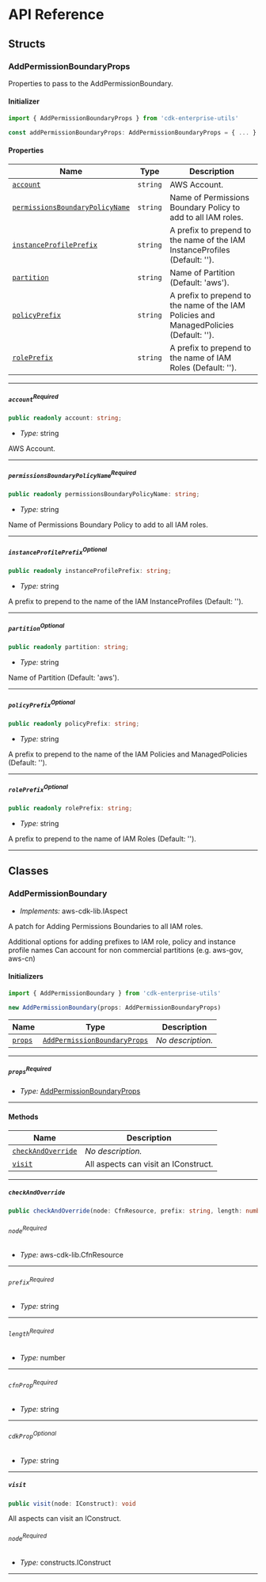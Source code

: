 # API Reference <a name="API Reference" id="api-reference"></a>


## Structs <a name="Structs" id="Structs"></a>

### AddPermissionBoundaryProps <a name="AddPermissionBoundaryProps" id="cdk-enterprise-utils.AddPermissionBoundaryProps"></a>

Properties to pass to the AddPermissionBoundary.

#### Initializer <a name="Initializer" id="cdk-enterprise-utils.AddPermissionBoundaryProps.Initializer"></a>

```typescript
import { AddPermissionBoundaryProps } from 'cdk-enterprise-utils'

const addPermissionBoundaryProps: AddPermissionBoundaryProps = { ... }
```

#### Properties <a name="Properties" id="Properties"></a>

| **Name** | **Type** | **Description** |
| --- | --- | --- |
| <code><a href="#cdk-enterprise-utils.AddPermissionBoundaryProps.property.account">account</a></code> | <code>string</code> | AWS Account. |
| <code><a href="#cdk-enterprise-utils.AddPermissionBoundaryProps.property.permissionsBoundaryPolicyName">permissionsBoundaryPolicyName</a></code> | <code>string</code> | Name of Permissions Boundary Policy to add to all IAM roles. |
| <code><a href="#cdk-enterprise-utils.AddPermissionBoundaryProps.property.instanceProfilePrefix">instanceProfilePrefix</a></code> | <code>string</code> | A prefix to prepend to the name of the IAM InstanceProfiles (Default: ''). |
| <code><a href="#cdk-enterprise-utils.AddPermissionBoundaryProps.property.partition">partition</a></code> | <code>string</code> | Name of Partition (Default: 'aws'). |
| <code><a href="#cdk-enterprise-utils.AddPermissionBoundaryProps.property.policyPrefix">policyPrefix</a></code> | <code>string</code> | A prefix to prepend to the name of the IAM Policies and ManagedPolicies (Default: ''). |
| <code><a href="#cdk-enterprise-utils.AddPermissionBoundaryProps.property.rolePrefix">rolePrefix</a></code> | <code>string</code> | A prefix to prepend to the name of IAM Roles (Default: ''). |

---

##### `account`<sup>Required</sup> <a name="account" id="cdk-enterprise-utils.AddPermissionBoundaryProps.property.account"></a>

```typescript
public readonly account: string;
```

- *Type:* string

AWS Account.

---

##### `permissionsBoundaryPolicyName`<sup>Required</sup> <a name="permissionsBoundaryPolicyName" id="cdk-enterprise-utils.AddPermissionBoundaryProps.property.permissionsBoundaryPolicyName"></a>

```typescript
public readonly permissionsBoundaryPolicyName: string;
```

- *Type:* string

Name of Permissions Boundary Policy to add to all IAM roles.

---

##### `instanceProfilePrefix`<sup>Optional</sup> <a name="instanceProfilePrefix" id="cdk-enterprise-utils.AddPermissionBoundaryProps.property.instanceProfilePrefix"></a>

```typescript
public readonly instanceProfilePrefix: string;
```

- *Type:* string

A prefix to prepend to the name of the IAM InstanceProfiles (Default: '').

---

##### `partition`<sup>Optional</sup> <a name="partition" id="cdk-enterprise-utils.AddPermissionBoundaryProps.property.partition"></a>

```typescript
public readonly partition: string;
```

- *Type:* string

Name of Partition (Default: 'aws').

---

##### `policyPrefix`<sup>Optional</sup> <a name="policyPrefix" id="cdk-enterprise-utils.AddPermissionBoundaryProps.property.policyPrefix"></a>

```typescript
public readonly policyPrefix: string;
```

- *Type:* string

A prefix to prepend to the name of the IAM Policies and ManagedPolicies (Default: '').

---

##### `rolePrefix`<sup>Optional</sup> <a name="rolePrefix" id="cdk-enterprise-utils.AddPermissionBoundaryProps.property.rolePrefix"></a>

```typescript
public readonly rolePrefix: string;
```

- *Type:* string

A prefix to prepend to the name of IAM Roles (Default: '').

---

## Classes <a name="Classes" id="Classes"></a>

### AddPermissionBoundary <a name="AddPermissionBoundary" id="cdk-enterprise-utils.AddPermissionBoundary"></a>

- *Implements:* aws-cdk-lib.IAspect

A patch for Adding Permissions Boundaries to all IAM roles.

Additional options for adding prefixes to IAM role, policy and instance profile names
Can account for non commercial partitions (e.g. aws-gov, aws-cn)

#### Initializers <a name="Initializers" id="cdk-enterprise-utils.AddPermissionBoundary.Initializer"></a>

```typescript
import { AddPermissionBoundary } from 'cdk-enterprise-utils'

new AddPermissionBoundary(props: AddPermissionBoundaryProps)
```

| **Name** | **Type** | **Description** |
| --- | --- | --- |
| <code><a href="#cdk-enterprise-utils.AddPermissionBoundary.Initializer.parameter.props">props</a></code> | <code><a href="#cdk-enterprise-utils.AddPermissionBoundaryProps">AddPermissionBoundaryProps</a></code> | *No description.* |

---

##### `props`<sup>Required</sup> <a name="props" id="cdk-enterprise-utils.AddPermissionBoundary.Initializer.parameter.props"></a>

- *Type:* <a href="#cdk-enterprise-utils.AddPermissionBoundaryProps">AddPermissionBoundaryProps</a>

---

#### Methods <a name="Methods" id="Methods"></a>

| **Name** | **Description** |
| --- | --- |
| <code><a href="#cdk-enterprise-utils.AddPermissionBoundary.checkAndOverride">checkAndOverride</a></code> | *No description.* |
| <code><a href="#cdk-enterprise-utils.AddPermissionBoundary.visit">visit</a></code> | All aspects can visit an IConstruct. |

---

##### `checkAndOverride` <a name="checkAndOverride" id="cdk-enterprise-utils.AddPermissionBoundary.checkAndOverride"></a>

```typescript
public checkAndOverride(node: CfnResource, prefix: string, length: number, cfnProp: string, cdkProp?: string): void
```

###### `node`<sup>Required</sup> <a name="node" id="cdk-enterprise-utils.AddPermissionBoundary.checkAndOverride.parameter.node"></a>

- *Type:* aws-cdk-lib.CfnResource

---

###### `prefix`<sup>Required</sup> <a name="prefix" id="cdk-enterprise-utils.AddPermissionBoundary.checkAndOverride.parameter.prefix"></a>

- *Type:* string

---

###### `length`<sup>Required</sup> <a name="length" id="cdk-enterprise-utils.AddPermissionBoundary.checkAndOverride.parameter.length"></a>

- *Type:* number

---

###### `cfnProp`<sup>Required</sup> <a name="cfnProp" id="cdk-enterprise-utils.AddPermissionBoundary.checkAndOverride.parameter.cfnProp"></a>

- *Type:* string

---

###### `cdkProp`<sup>Optional</sup> <a name="cdkProp" id="cdk-enterprise-utils.AddPermissionBoundary.checkAndOverride.parameter.cdkProp"></a>

- *Type:* string

---

##### `visit` <a name="visit" id="cdk-enterprise-utils.AddPermissionBoundary.visit"></a>

```typescript
public visit(node: IConstruct): void
```

All aspects can visit an IConstruct.

###### `node`<sup>Required</sup> <a name="node" id="cdk-enterprise-utils.AddPermissionBoundary.visit.parameter.node"></a>

- *Type:* constructs.IConstruct

---





